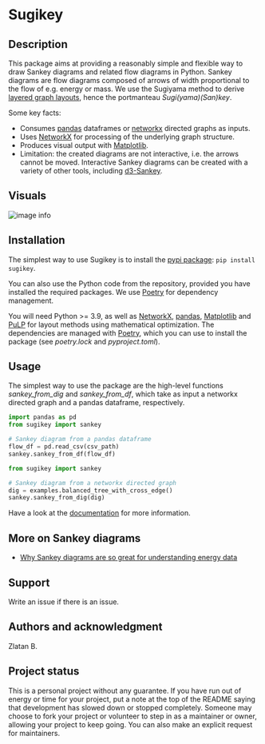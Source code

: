 # Sugikey


## Description
This package aims at providing a reasonably simple and flexible way to draw Sankey diagrams and related flow diagrams in Python.
Sankey diagrams are flow diagrams composed of arrows of width proportional to the flow of e.g. energy or mass. We use the Sugiyama method to derive [layered graph layouts](https://en.wikipedia.org/wiki/Layered_graph_drawing), hence the portmanteau _Sugi(yama)(San)key_.

Some key facts:
* Consumes [pandas](https://pandas.pydata.org/) dataframes or [networkx](https://networkx.org/) directed graphs as inputs.
* Uses [NetworkX](https://networkx.org/) for processing of the underlying graph structure.
* Produces visual output with [Matplotlib](https://matplotlib.org/).
* Limitation: the created diagrams are not interactive, i.e. the arrows cannot be moved. Interactive Sankey diagrams can be created with a variety of other tools, including [d3-Sankey](https://github.com/d3/d3-sankey).


## Visuals
![image info](docs/imgs/balanced_with_cross_edge.svg)

## Installation
The simplest way to use Sugikey is to install the [pypi package](https://pypi.org/project/sugikey/): `pip install sugikey`.

You can also use the Python code from the repository, provided you have installed the required packages. We use [Poetry](https://python-poetry.org/) for dependency management.

You will need Python >= 3.9, as well as [NetworkX](https://networkx.org/), [pandas](https://pandas.pydata.org/), [Matplotlib](https://matplotlib.org/) and [PuLP](https://coin-or.github.io/pulp/) for layout methods using mathematical optimization.
The dependencies are managed with [Poetry](https://python-poetry.org/), which you can use to install the package (see _poetry.lock_ and _pyproject.toml_).

## Usage
The simplest way to use the package are the high-level functions _sankey_from_dig_ and _sankey_from_df_, which take as input a networkx directed graph and a pandas dataframe, respectively.

```python
import pandas as pd
from sugikey import sankey

# Sankey diagram from a pandas dataframe
flow_df = pd.read_csv(csv_path)
sankey.sankey_from_df(flow_df)
```

```python
from sugikey import sankey

# Sankey diagram from a networkx directed graph
dig = examples.balanced_tree_with_cross_edge()
sankey.sankey_from_dig(dig)
```

Have a look at the [documentation](https://gitabab.gitlab.io/sugikey/) for more information.

## More on Sankey diagrams

* [Why Sankey diagrams are so great for understanding energy data](https://medium.com/@spectalizer/why-sankey-diagrams-are-so-great-for-understanding-energy-data-b14649d40890)

## Support

Write an issue if there is an issue.


## Authors and acknowledgment
Zlatan B.


## Project status
This is a personal project without any guarantee.
If you have run out of energy or time for your project, put a note at the top of the README saying that development has slowed down or stopped completely. Someone may choose to fork your project or volunteer to step in as a maintainer or owner, allowing your project to keep going. You can also make an explicit request for maintainers.
